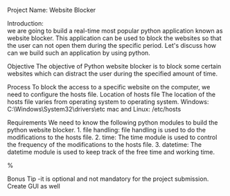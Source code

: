Project Name: Website Blocker

Introduction:  
we are going to build a real-time most popular python application known as website blocker.
This application can be used to block the websites so that the user can not open them during the specific period.
Let's discuss how can we build such an application by using python.


Objective
The objective of Python website blocker is to block some certain websites which can distract the user during the specified amount of time.


Process
To block the access to a specific website on the computer, we need to configure the hosts file.
Location of hosts file
The location of the hosts file varies from operating system to operating system.
Windows: C:\Windows\System32\drivers\etc
mac and Linux: /etc/hosts


Requirements
We need to know the following python modules to build the python website blocker.
	1. file handling: file handling is used to do the modifications to the hosts file.
	2. time: The time module is used to control the frequency of the modifications to the hosts file.
	3. datetime: The datetime module is used to keep track of the free time and working time.

%[](gittest.png)

Bonus Tip -it is optional and not mandatory for the project submission.  Create GUI as well

